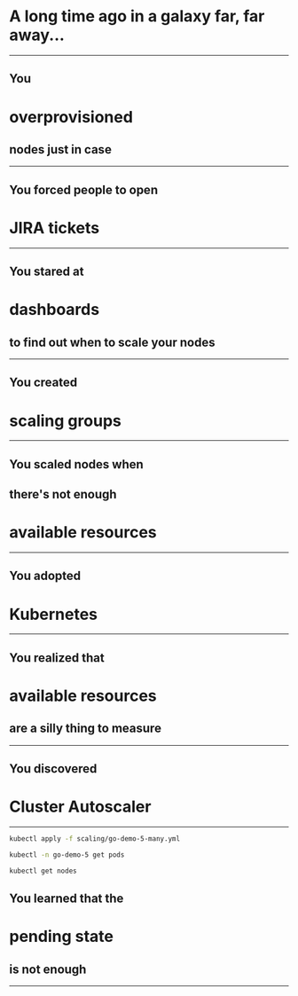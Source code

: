 <!-- .slide: data-background="../img/background/why.jpg" -->
# A long time ago in a galaxy far, far away...

---


<!-- .slide: data-background="../img/background/servers.jpg" -->
## You
# overprovisioned
## nodes just in case

---


<!-- .slide: data-background="../img/background/servers.jpg" -->
## You forced people to open
# JIRA tickets

---


<!-- .slide: data-background="../img/background/monitoring.jpeg" -->
## You stared at
# dashboards
## to find out when to scale your nodes

---


<!-- .slide: data-background="../img/background/monitoring.jpeg" -->
## You created
# scaling groups

---


<!-- .slide: data-background="../img/background/monitoring.jpeg" -->
## You scaled nodes when
## there's not enough
# available resources

---


<!-- .slide: data-background="../img/products/kubernetes.png" -->
## You adopted
# Kubernetes

---


<!-- .slide: data-background="../img/products/kubernetes.png" -->
## You realized that
# available resources 
## are a silly thing to measure

---


<!-- .slide: data-background="../img/products/kubernetes.png" -->
## You discovered
# Cluster Autoscaler

---

```bash
kubectl apply -f scaling/go-demo-5-many.yml

kubectl -n go-demo-5 get pods

kubectl get nodes
```


<!-- .slide: data-background="../img/background/angry.jpg" -->
## You learned that the
# pending state
## is not enough

---